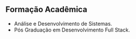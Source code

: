 ## Formação Acadêmica

- Análise e Desenvolvimento de Sistemas.
- Pós Graduação em Desenvolvimento Full Stack.